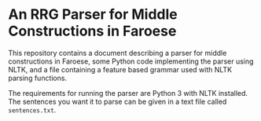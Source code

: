 # An RRG Parser for Middle Constructions in Faroese

This repository contains a document describing a parser for middle constructions in Faroese, some Python code implementing the parser using NLTK, and a file containing a feature based grammar used with NLTK parsing functions.

The requirements for running the parser are Python 3 with NLTK installed. The sentences you want it to parse can be given in a text file called `sentences.txt`.